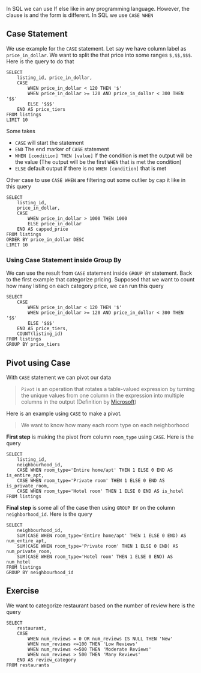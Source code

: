 In SQL we can use If else like in any programming language. However, the clause is and the form is different. In SQL we use `CASE WHEN`
## Case Statement
We use example for the `CASE` statement. Let say we have column label as `price_in_dollar`. We want to split the that price into some ranges  `$,$$,$$$`. Here is the query to do that
```MySQL
SELECT 
	listing_id, price_in_dollar, 
	CASE 
		WHEN price_in_dollar < 120 THEN '$' 
		WHEN price_in_dollar >= 120 AND price_in_dollar < 300 THEN '$$' 
		ELSE '$$$'
	END AS price_tiers 
FROM listings 
LIMIT 10
```
Some takes
- `CASE` will start the statement
- `END` The end marker of `CASE` statement
- `WHEN [condition] THEN [value]` If the condition is met the output will be the value (The output will be the first `WHEN` that is met the condition)
- `ELSE` default output if there is no `WHEN [condition]` that is met

Other case to use `CASE WHEN` are filtering out some outlier by cap it like in this query
```MySQL
SELECT
    listing_id,
    price_in_dollar,
    CASE
        WHEN price_in_dollar > 1000 THEN 1000
        ELSE price_in_dollar
    END AS capped_price
FROM listings
ORDER BY price_in_dollar DESC
LIMIT 10
```
### Using Case Statement inside Group By
We can use the result from `CASE` statement inside `GROUP BY` statement. Back to the first example that categorize pricing. Supposed that we want to count how many listing on each category price, we can run this query
```MySQL
SELECT
    CASE
        WHEN price_in_dollar < 120 THEN '$'
        WHEN price_in_dollar >= 120 AND price_in_dollar < 300 THEN '$$'
        ELSE '$$$'
    END AS price_tiers,
    COUNT(listing_id)
FROM listings
GROUP BY price_tiers
```
## Pivot using Case
With `CASE` statement we can pivot our data
> `Pivot` is an operation that rotates a table-valued expression by turning the unique values from one column in the expression into multiple columns in the output (Definition by [Microsoft](https://learn.microsoft.com/en-us/sql/t-sql/queries/from-using-pivot-and-unpivot?view=sql-server-ver16))

Here is an example using `CASE` to make a pivot.
> We want to know how many each room type on each neighborhood

**First step** is making the pivot from column `room_type` using `CASE`. Here is the query
```MySQL
SELECT
    listing_id,
    neighbourhood_id,
    CASE WHEN room_type='Entire home/apt' THEN 1 ELSE 0 END AS is_entire_apt,
    CASE WHEN room_type='Private room' THEN 1 ELSE 0 END AS is_private_room,
    CASE WHEN room_type='Hotel room' THEN 1 ELSE 0 END AS is_hotel
FROM listings
```
**Final step** is some all of the case then using `GROUP BY` on the column `neighborhood_id`. Here is the query
```MySQL
SELECT
    neighbourhood_id,
    SUM(CASE WHEN room_type='Entire home/apt' THEN 1 ELSE 0 END) AS num_entire_apt,
    SUM(CASE WHEN room_type='Private room' THEN 1 ELSE 0 END) AS num_private_room,
    SUM(CASE WHEN room_type='Hotel room' THEN 1 ELSE 0 END) AS num_hotel
FROM listings
GROUP BY neighbourhood_id
```

## Exercise
We want to categorize restaurant based on the number of review here is the query
```MySQL
SELECT
    restaurant,
    CASE
        WHEN num_reviews = 0 OR num_reviews IS NULL THEN 'New'
        WHEN num_reviews <=100 THEN 'Low Reviews'
        WHEN num_reviews <=500 THEN 'Moderate Reviews'
        WHEN num_reviews > 500 THEN 'Many Reviews'
    END AS review_category
FROM restaurants
```